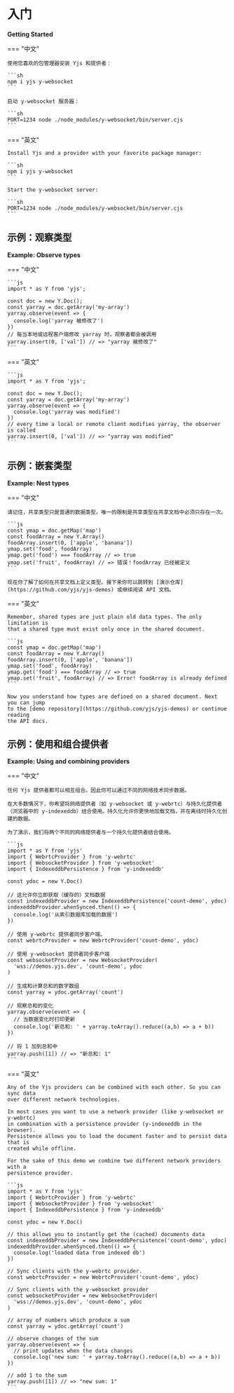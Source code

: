 # 入门

**Getting Started**

=== "中文"

    使用您喜欢的包管理器安装 Yjs 和提供者：

    ```sh
    npm i yjs y-websocket
    ```
    
    启动 y-websocket 服务器：
    
    ```sh
    PORT=1234 node ./node_modules/y-websocket/bin/server.cjs
    ```

=== "英文"

    Install Yjs and a provider with your favorite package manager:
    
    ```sh
    npm i yjs y-websocket
    ```
    
    Start the y-websocket server:
    
    ```sh
    PORT=1234 node ./node_modules/y-websocket/bin/server.cjs
    ```

## 示例：观察类型

**Example: Observe types**


=== "中文"
    
    ```js
    import * as Y from 'yjs';
    
    const doc = new Y.Doc();
    const yarray = doc.getArray('my-array')
    yarray.observe(event => {
      console.log('yarray 被修改了')
    })
    // 每当本地或远程客户端修改 yarray 时，观察者都会被调用
    yarray.insert(0, ['val']) // => "yarray 被修改了"
    ```

=== "英文"

    ```js
    import * as Y from 'yjs';
    
    const doc = new Y.Doc();
    const yarray = doc.getArray('my-array')
    yarray.observe(event => {
      console.log('yarray was modified')
    })
    // every time a local or remote client modifies yarray, the observer is called
    yarray.insert(0, ['val']) // => "yarray was modified"
    ```

## 示例：嵌套类型

**Example: Nest types**

=== "中文"

    请记住，共享类型只是普通的数据类型。唯一的限制是共享类型在共享文档中必须只存在一次。
    
    ```js
    const ymap = doc.getMap('map')
    const foodArray = new Y.Array()
    foodArray.insert(0, ['apple', 'banana'])
    ymap.set('food', foodArray)
    ymap.get('food') === foodArray // => true
    ymap.set('fruit', foodArray) // => 错误！foodArray 已经被定义
    ```
    
    现在你了解了如何在共享文档上定义类型。接下来你可以跳转到 [演示仓库](https://github.com/yjs/yjs-demos) 或继续阅读 API 文档。

=== "英文"

    Remember, shared types are just plain old data types. The only limitation is
    that a shared type must exist only once in the shared document.
    
    ```js
    const ymap = doc.getMap('map')
    const foodArray = new Y.Array()
    foodArray.insert(0, ['apple', 'banana'])
    ymap.set('food', foodArray)
    ymap.get('food') === foodArray // => true
    ymap.set('fruit', foodArray) // => Error! foodArray is already defined
    ```
    
    Now you understand how types are defined on a shared document. Next you can jump
    to the [demo repository](https://github.com/yjs/yjs-demos) or continue reading
    the API docs.

## 示例：使用和组合提供者

**Example: Using and combining providers**

=== "中文"

    任何 Yjs 提供者都可以相互组合。因此你可以通过不同的网络技术同步数据。
    
    在大多数情况下，你希望将网络提供者（如 y-websocket 或 y-webrtc）与持久化提供者（浏览器中的 y-indexeddb）结合使用。持久化允许你更快地加载文档，并在离线时持久化创建的数据。
    
    为了演示，我们将两个不同的网络提供者与一个持久化提供者结合使用。
    
    ```js
    import * as Y from 'yjs'
    import { WebrtcProvider } from 'y-webrtc'
    import { WebsocketProvider } from 'y-websocket'
    import { IndexeddbPersistence } from 'y-indexeddb'
    
    const ydoc = new Y.Doc()
    
    // 这允许你立即获取（缓存的）文档数据
    const indexeddbProvider = new IndexeddbPersistence('count-demo', ydoc)
    indexeddbProvider.whenSynced.then(() => {
      console.log('从索引数据库加载的数据')
    })
    
    // 使用 y-webrtc 提供者同步客户端。
    const webrtcProvider = new WebrtcProvider('count-demo', ydoc)
    
    // 使用 y-websocket 提供者同步客户端
    const websocketProvider = new WebsocketProvider(
      'wss://demos.yjs.dev', 'count-demo', ydoc
    )
    
    // 生成和计算总和的数字数组
    const yarray = ydoc.getArray('count')
    
    // 观察总和的变化
    yarray.observe(event => {
      // 当数据变化时打印更新
      console.log('新总和: ' + yarray.toArray().reduce((a,b) => a + b))
    })
    
    // 将 1 加到总和中
    yarray.push([1]) // => "新总和: 1"
    ```

=== "英文"
    
    Any of the Yjs providers can be combined with each other. So you can sync data
    over different network technologies.
    
    In most cases you want to use a network provider (like y-websocket or y-webrtc)
    in combination with a persistence provider (y-indexeddb in the browser).
    Persistence allows you to load the document faster and to persist data that is
    created while offline.
    
    For the sake of this demo we combine two different network providers with a
    persistence provider.
    
    ```js
    import * as Y from 'yjs'
    import { WebrtcProvider } from 'y-webrtc'
    import { WebsocketProvider } from 'y-websocket'
    import { IndexeddbPersistence } from 'y-indexeddb'
    
    const ydoc = new Y.Doc()
    
    // this allows you to instantly get the (cached) documents data
    const indexeddbProvider = new IndexeddbPersistence('count-demo', ydoc)
    indexeddbProvider.whenSynced.then(() => {
      console.log('loaded data from indexed db')
    })
    
    // Sync clients with the y-webrtc provider.
    const webrtcProvider = new WebrtcProvider('count-demo', ydoc)
    
    // Sync clients with the y-websocket provider
    const websocketProvider = new WebsocketProvider(
      'wss://demos.yjs.dev', 'count-demo', ydoc
    )
    
    // array of numbers which produce a sum
    const yarray = ydoc.getArray('count')
    
    // observe changes of the sum
    yarray.observe(event => {
      // print updates when the data changes
      console.log('new sum: ' + yarray.toArray().reduce((a,b) => a + b))
    })
    
    // add 1 to the sum
    yarray.push([1]) // => "new sum: 1"
    ```